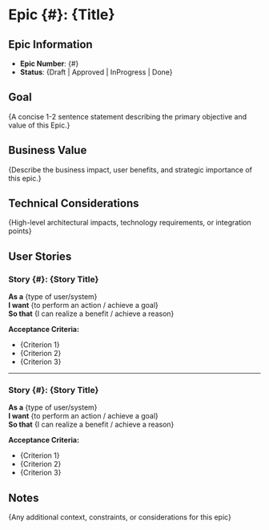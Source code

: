 # Epic {#}: {Title}

## Epic Information

- **Epic Number**: {#}
- **Status**: {Draft | Approved | InProgress | Done}

## Goal

{A concise 1-2 sentence statement describing the primary objective and value of this Epic.}

## Business Value

{Describe the business impact, user benefits, and strategic importance of this epic.}

## Technical Considerations

{High-level architectural impacts, technology requirements, or integration points}

## User Stories

### Story {#}: {Story Title}

**As a** {type of user/system}  
**I want** {to perform an action / achieve a goal}  
**So that** {I can realize a benefit / achieve a reason}

**Acceptance Criteria:**

- {Criterion 1}
- {Criterion 2}
- {Criterion 3}

---

### Story {#}: {Story Title}

**As a** {type of user/system}  
**I want** {to perform an action / achieve a goal}  
**So that** {I can realize a benefit / achieve a reason}

**Acceptance Criteria:**

- {Criterion 1}
- {Criterion 2}
- {Criterion 3}

## Notes

{Any additional context, constraints, or considerations for this epic}
